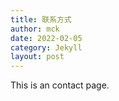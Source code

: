 ```yaml
---
title: 联系方式
author: mck
date: 2022-02-05
category: Jekyll
layout: post
---
```


This is an contact page.
